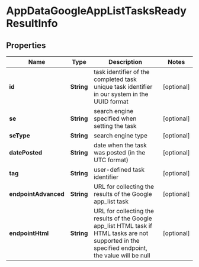 

# AppDataGoogleAppListTasksReadyResultInfo


## Properties

| Name | Type | Description | Notes |
|------------ | ------------- | ------------- | -------------|
|**id** | **String** | task identifier of the completed task unique task identifier in our system in the UUID format |  [optional] |
|**se** | **String** | search engine specified when setting the task |  [optional] |
|**seType** | **String** | search engine type |  [optional] |
|**datePosted** | **String** | date when the task was posted (in the UTC format) |  [optional] |
|**tag** | **String** | user-defined task identifier |  [optional] |
|**endpointAdvanced** | **String** | URL for collecting the results of the Google app_list task |  [optional] |
|**endpointHtml** | **String** | URL for collecting the results of the Google app_list HTML task if HTML tasks are not supported in the specified endpoint, the value will be null |  [optional] |



